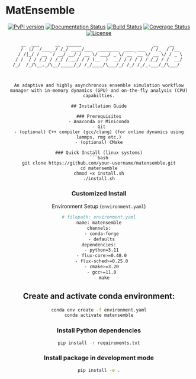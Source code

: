   # MatEnsemble
<div align="center">

[![PyPI version](https://badge.fury.io/py/matensemble.svg)](https://badge.fury.io/py/matensemble)
[![Documentation Status](https://readthedocs.org/projects/matensemble/badge/?version=latest)](https://matensemble.readthedocs.io/en/latest/?badge=latest)
[![Build Status](https://github.com/username/matensemble/workflows/Build/badge.svg)](https://github.com/username/matensemble/actions)
[![Coverage Status](https://coveralls.io/repos/github/username/matensemble/badge.svg?branch=main)](https://coveralls.io/github/username/matensemble?branch=main)
[![License](https://img.shields.io/badge/License-BSD%203--Clause-blue.svg)](https://opensource.org/licenses/BSD-3-Clause)

```ascii
    __  ___      __  ______                           __    __     
   /  |/  /___ _/ /_/ ____/___  ________  ____ ___  / /_  / /__  
  / /|_/ / __ `/ __/ __/ / __ \/ ___/ _ \/ __ `__ \/ __ \/ / _ \ 
 / /  / / /_/ / /_/ /___/ / / (__  )  __/ / / / / / /_/ / /  __/ 
/_/  /_/\__,_/\__/_____/_/ /_/____/\___/_/ /_/ /_/_.___/_/\___/  



An adaptive and highly asynchronous ensemble simulation workflow manager with in-memory dynamics (GPU) and on-the-fly analysis (CPU) capabilties.

## Installation Guide

### Prerequisites
- Anaconda or Miniconda
- Git
- (optional) C++ compiler (gcc/clang) (for online dynamics using lammps, rmg etc.)
- (optional) CMake

### Quick Install (linux systems)
```bash
git clone https://github.com/your-username/matensemble.git
cd matensemble
chmod +x install.sh
./install.sh
```
### Customized Install
Environment Setup (`environment.yaml`)

```bash
# filepath: environment.yaml
name: matensemble
channels:
  - conda-forge
  - defaults
dependencies:
  - python=3.11
  - flux-core>=0.48.0
  - flux-sched>=0.25.0
  - cmake>=3.20
  - gcc>=11.0
  - make
  ```

## Create and activate conda environment:
```bash
conda env create -f environment.yaml
conda activate matensemble
```

### Install Python dependencies
```bash
pip install -r requirements.txt
```
### Install package in development mode
```bash
pip install -e .
```

